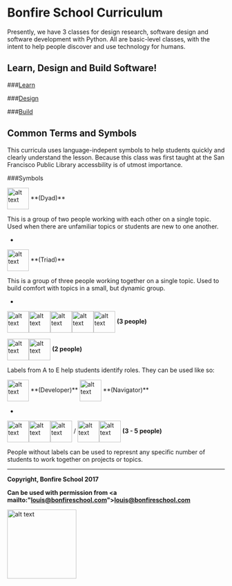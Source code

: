 # Bonfire School Curriculum

Presently, we have 3 classes for design research, software design and software development with Python. All are basic-level classes, with the intent to help people discover and use technology for humans.

Learn, Design and Build Software!
---------------------------------
###[Learn]()

###[Design]()

###[Build]()



Common Terms and Symbols
------------------------

This curricula uses language-indepent symbols to help students quickly and clearly understand the lesson. Because this class was first taught at the San Francisco Public Library accessbility is of utmost importance.

###Symbols

<img src="https://bonfireschool.github.io/curriculum/images/dyad.svg" alt="alt text" width="50px" style="vertical-align:middle">
**(Dyad)**

This is a group of two people working with each other on a single topic. Used when there are unfamiliar topics or students are new to one another.

-

<img src="https://bonfireschool.github.io/curriculum/images/triad.svg" alt="alt text" width="50px" style="vertical-align:middle">
**(Triad)**

This is a group of three people working together on a single topic. Used to build comfort with topics in a small, but dynamic group.

-

<img src="https://bonfireschool.github.io/curriculum/images/person-a.svg" alt="alt text" width="50px" style="vertical-align:middle"><img src="https://bonfireschool.github.io/curriculum/images/person-b.svg" alt="alt text" width="50px" style="vertical-align:middle"><img src="https://bonfireschool.github.io/curriculum/images/person-c.svg" alt="alt text" width="50px" style="vertical-align:middle"><img src="https://bonfireschool.github.io/curriculum/images/person-d.svg" alt="alt text" width="50px" style="vertical-align:middle"><img src="https://bonfireschool.github.io/curriculum/images/person-e.svg" alt="alt text" width="50px" style="vertical-align:middle">
**(3 people)**

<img src="https://bonfireschool.github.io/curriculum/images/person-a.svg" alt="alt text" width="50px" style="vertical-align:middle"><img src="https://bonfireschool.github.io/curriculum/images/person-b.svg" alt="alt text" width="50px" style="vertical-align:middle">
**(2 people)**

Labels from A to E help students identify roles. They can be used like so:

<img src="https://bonfireschool.github.io/curriculum/images/person-a.svg" alt="alt text" width="50px" style="vertical-align:middle">
**(Developer)**


<img src="https://bonfireschool.github.io/curriculum/images/person-b.svg" alt="alt text" width="50px" style="vertical-align:middle">
**(Navigator)**

-

<img src="https://bonfireschool.github.io/curriculum/images/person.svg" alt="alt text" width="50px" style="vertical-align:middle"><img src="https://bonfireschool.github.io/curriculum/images/person.svg" alt="alt text" width="50px" style="vertical-align:middle"><img src="https://bonfireschool.github.io/curriculum/images/person.svg" alt="alt text" width="50px" style="vertical-align:middle"> / <img src="https://bonfireschool.github.io/curriculum/images/person.svg" alt="alt text" width="50px" style="vertical-align:middle"><img src="https://bonfireschool.github.io/curriculum/images/person.svg" alt="alt text" width="50px" style="vertical-align:middle"> **(3 - 5 people)**

People without labels can be used to represnt any specific number of students to work together on projects or topics.

---
**Copyright, Bonfire School 2017**

**Can be used with permission from <a mailto:"louis@bonfireschool.com">louis@bonfireschool.com</a>**

<img src="https://bonfireschool.github.io/curriculum/images/bonfireschool-logotype.svg" alt="alt text" width="160px" style="vertical-align:middle">&nbsp;




